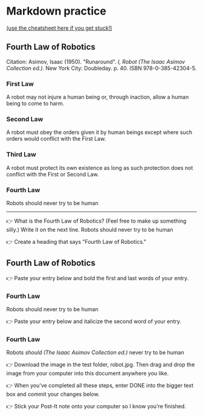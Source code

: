 # Markdown practice 

[(use the cheatsheet here if you get stuck!)](https://www.markdownguide.org/cheat-sheet/)

## Fourth Law of Robotics
Citation: Asimov, Isaac (1950). "Runaround". *I, Robot (The Isaac Asimov Collection ed.)*. New York City: Doubleday. p. 40. ISBN 978-0-385-42304-5.

### First Law
A robot may not injure a human being or, through inaction, allow a human being to come to harm.

### Second Law
A robot must obey the orders given it by human beings except where such orders would conflict with the First Law.

### Third Law
A robot must protect its own existence as long as such protection does not conflict with the First or Second Law.

### Fourth Law
Robots should never try to be human

___

👉 What is the Fourth Law of Robotics? (Feel free to make up something silly.) Write it on the next line.
Robots should never try to be human

👉 Create a heading that says "Fourth Law of Robotics."
## Fourth Law of Robotics

👉 Paste your entry below and bold the first and last words of your entry.
### Fourth Law
Robots should never try to be human

👉 Paste your entry below and italicize the second word of your entry.
### Fourth Law
Robots *should (The Isaac Asimov Collection ed.)* never try to be human

👉 Download the image in the test folder, robot.jpg. Then drag and drop the image from your computer into this document anywhere you like.


👉 When you've completed all these steps, enter DONE into the bigger text box and commit your changes below.

👉 Stick your Post-It note onto your computer so I know you're finished.
